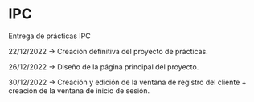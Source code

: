 # IPC
 Entrega de prácticas IPC

 22/12/2022 -> Creación definitiva del proyecto de prácticas.

26/12/2022 -> Diseño de la página principal del proyecto.

30/12/2022 -> Creación y edición de la ventana de registro del cliente + creación de la ventana de inicio de sesión.
